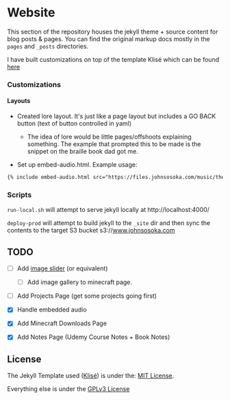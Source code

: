 # Website

This section of the repository houses the jekyll theme + source content for blog posts & 
pages. You can find the original markup docs mostly in the `pages` and `_posts` directories.

I have built customizations on top of the template Klisé which can be found [here](https://github.com/piharpi/jekyll-klise)

### Customizations

#### Layouts

* Created lore layout. It's just like a page layout but includes a GO BACK button (text of button controlled in yaml)
  * The idea of lore would be little pages/offshoots explaining something. The example that prompted this to be made is the snippet on the braille book dad got me.

* Set up embed-audio.html. Example usage:
```html
{% include embed-audio.html src="https://files.johnsosoka.com/music/the-concept/through-times-eyes-ep/What-a-Time-Version-2.mp3" %}
```

### Scripts

`run-local.sh` will attempt to serve jekyll locally at http://localhost:4000/

`deploy-prod` will attempt to build jekyll to the `_site` dir and then sync the contents to the target S3 bucket s3://www.johnsosoka.com


## TODO

* [ ] Add [image slider](https://github.com/jekylltools/jekyll-ideal-image-slider) (or equivalent)
  * [ ] Add image gallery to minecraft page.
* [ ] Add Projects Page (get some projects going first)
* [x] Handle embedded audio
* [x] Add Minecraft Downloads Page
* [x] Add Notes Page (Udemy Course Notes + Book Notes)


## License

The Jekyll Template used ([Klisé](klise.now.sh)) is under the: [MIT License](JEKYLL_TEMPLATE_LICENSE).

Everything else is under the [GPLv3 License](https://www.gnu.org/licenses/gpl-3.0.en.html)